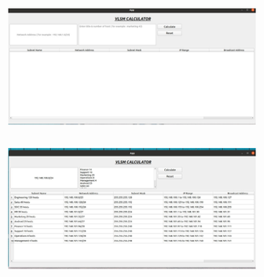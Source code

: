 <br/> 

![ezcv logo](https://github.com/Shad-Alam/VLSM-Calculator-App/blob/main/screenshot/v1.jpg)

<br/>

![ezcv logo](https://github.com/Shad-Alam/VLSM-Calculator-App/blob/main/screenshot/v2.jpg)


